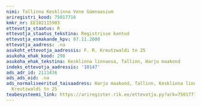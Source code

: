 ```yaml
---
nimi: Tallinna Kesklinna Vene Gümnaasium
ariregistri_kood: 75017716
kmkr_nr: EE102115903
ettevotja_staatus: R
ettevotja_staatus_tekstina: Registrisse kantud
ettevotja_esmakande_kpv: 07.11.2000
ettevotja_aadress: .na
asukoht_ettevotja_aadressis: F. R. Kreutzwaldi tn 25
asukoha_ehak_kood: 298
asukoha_ehak_tekstina: Kesklinna linnaosa, Tallinn, Harju maakond
indeks_ettevotja_aadressis: '10147'
ads_adr_id: 2111436
ads_ads_oid: .na
ads_normaliseeritud_taisaadress: Harju maakond, Tallinn, Kesklinna linnaosa, F. R.
  Kreutzwaldi tn 25
teabesysteemi_link: https://ariregister.rik.ee/ettevotja.py?ark=75017716&ref=rekvisiidid
---
```

